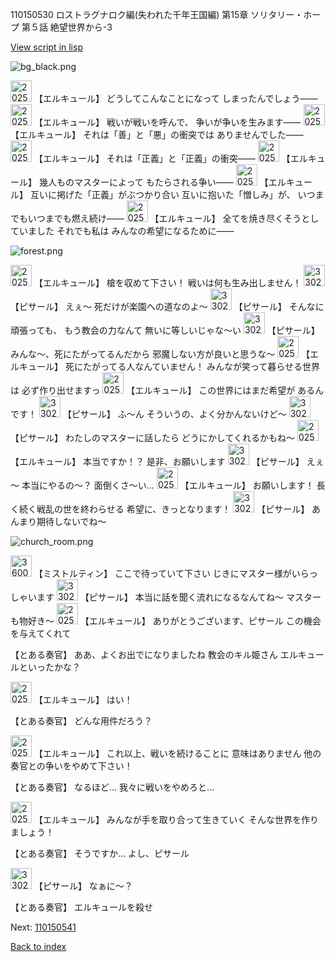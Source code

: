 110150530 ロストラグナロク編(失われた千年王国編) 第15章 ソリタリー・ホープ 第５話 絶望世界から-3

[View script in lisp](../scripts/110150530.txt)

![bg_black.png](../images/backgrounds/bg_black.png)

<img src="../images/units/202511.png" alt="202511.png" height="34"/>
【エルキュール】
どうしてこんなことになって
しまったんでしょう――

<img src="../images/units/202511.png" alt="202511.png" height="34"/>
【エルキュール】
戦いが戦いを呼んで、
争いが争いを生みます――

<img src="../images/units/202511.png" alt="202511.png" height="34"/>
【エルキュール】
それは「善」と「悪」の衝突では
ありませんでした――

<img src="../images/units/202511.png" alt="202511.png" height="34"/>
【エルキュール】
それは「正義」と「正義」の衝突――

<img src="../images/units/202511.png" alt="202511.png" height="34"/>
【エルキュール】
幾人ものマスターによって
もたらされる争い――

<img src="../images/units/202511.png" alt="202511.png" height="34"/>
【エルキュール】
互いに掲げた「正義」がぶつかり合い
互いに抱いた「憎しみ」が、
いつまでもいつまでも燃え続け――

<img src="../images/units/202511.png" alt="202511.png" height="34"/>
【エルキュール】
全てを焼き尽くそうとしていました
それでも私は
みんなの希望になるために――

![forest.png](../images/backgrounds/forest.png)

<img src="../images/units/202511.png" alt="202511.png" height="34"/>
【エルキュール】
槍を収めて下さい！
戦いは何も生み出しません！

<img src="../images/units/3302011.png" alt="3302011.png" height="34"/>
【ピサール】
えぇ～
死だけが楽園への道なのよ～

<img src="../images/units/3302011.png" alt="3302011.png" height="34"/>
【ピサール】
そんなに頑張っても、
もう教会の力なんて
無いに等しいじゃな～い

<img src="../images/units/3302011.png" alt="3302011.png" height="34"/>
【ピサール】
みんな～、死にたがってるんだから
邪魔しない方が良いと思うな～

<img src="../images/units/202511.png" alt="202511.png" height="34"/>
【エルキュール】
死にたがってる人なんていません！
みんなが笑って暮らせる世界は
必ず作り出せますっ

<img src="../images/units/202511.png" alt="202511.png" height="34"/>
【エルキュール】
この世界にはまだ希望が
あるんです！

<img src="../images/units/3302011.png" alt="3302011.png" height="34"/>
【ピサール】
ふ～ん
そういうの、よく分かんないけど～

<img src="../images/units/3302011.png" alt="3302011.png" height="34"/>
【ピサール】
わたしのマスターに話したら
どうにかしてくれるかもね～

<img src="../images/units/202511.png" alt="202511.png" height="34"/>
【エルキュール】
本当ですか！？
是非、お願いします

<img src="../images/units/3302011.png" alt="3302011.png" height="34"/>
【ピサール】
えぇ～
本当にやるの～？
面倒くさ～い…

<img src="../images/units/202511.png" alt="202511.png" height="34"/>
【エルキュール】
お願いします！
長く続く戦乱の世を終わらせる
希望に、きっとなります！

<img src="../images/units/3302011.png" alt="3302011.png" height="34"/>
【ピサール】
あんまり期待しないでね～

![church_room.png](../images/backgrounds/church_room.png)

<img src="../images/units/3600611.png" alt="3600611.png" height="34"/>
【ミストルティン】
ここで待っていて下さい
じきにマスター様がいらっしゃいます

<img src="../images/units/3302011.png" alt="3302011.png" height="34"/>
【ピサール】
本当に話を聞く流れになるなんてね～
マスターも物好き～

<img src="../images/units/202511.png" alt="202511.png" height="34"/>
【エルキュール】
ありがとうございます、ピサール
この機会を与えてくれて

【とある奏官】
ああ、よくお出でになりましたね
教会のキル姫さん
エルキュールといったかな？

<img src="../images/units/202511.png" alt="202511.png" height="34"/>
【エルキュール】
はい！

【とある奏官】
どんな用件だろう？

<img src="../images/units/202511.png" alt="202511.png" height="34"/>
【エルキュール】
これ以上、戦いを続けることに
意味はありません
他の奏官との争いをやめて下さい！

【とある奏官】
なるほど…
我々に戦いをやめろと…

<img src="../images/units/202511.png" alt="202511.png" height="34"/>
【エルキュール】
みんなが手を取り合って生きていく
そんな世界を作りましょう！

【とある奏官】
そうですか…
よし、ピサール

<img src="../images/units/3302011.png" alt="3302011.png" height="34"/>
【ピサール】
なぁに～？

【とある奏官】
エルキュールを殺せ

Next: [110150541](110150541.md)

[Back to index](index.md)
